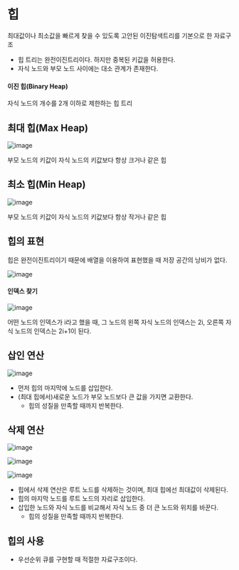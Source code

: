 # 힙

최대값이나 최소값을 빠르게 찾을 수 있도록 고안된 이진탐색트리를 기본으로 한 자료구조
+ 힙 트리는 완전이진트리이다. 하지만 중복된 키값을 허용한다.
+ 자식 노드와 부모 노드 사이에는 대소 관계가 존재한다.

#### 이진 힙(Binary Heap)

자식 노드의 개수를 2개 이하로 제한하는 힙 트리

## 최대 힙(Max Heap)

![image](https://user-images.githubusercontent.com/95271528/147761800-faa235c9-83a9-459c-956e-50b2d851b2c3.png)

부모 노드의 키값이 자식 노드의 키값보다 항상 크거나 같은 힙

## 최소 힙(Min Heap)

![image](https://user-images.githubusercontent.com/95271528/147761442-356c8a99-4808-4e06-b973-fdcad81b1de5.png)

부모 노드의 키값이 자식 노드의 키값보다 항상 작거나 같은 힙

## 힙의 표현

힙은 완전이진트리이기 때문에 배열을 이용하여 표현했을 때 저장 공간의 낭비가 없다.

![image](https://user-images.githubusercontent.com/95271528/147762240-fe32580c-5f53-4b65-966a-00999da63f4c.png)

#### 인덱스 찾기

![image](https://user-images.githubusercontent.com/95271528/147762336-d884003b-f805-41c8-ad57-ed5dd2dae991.png)

어떤 노드의 인덱스가 i라고 했을 때, 그 노드의 왼쪽 자식 노드의 인덱스는 2i, 오른쪽 자식 노드의 인덱스는 2i+1이 된다.

## 삽인 연산

![image](https://user-images.githubusercontent.com/95271528/148056170-da40cdef-739d-4fa2-8d91-0aaf212b3c41.png)

+ 먼저 힙의 마지막에 노드를 삽입한다.
+ (최대 힙에서)새로운 노드가 부모 노드보다 큰 값을 가지면 교환한다.
  + 힙의 성질을 만족할 때까지 반복한다.

## 삭제 연산

![image](https://user-images.githubusercontent.com/95271528/148060704-ac40491e-cd44-4116-a143-fbd782d3994a.png)

![image](https://user-images.githubusercontent.com/95271528/148060724-2f629672-31a1-4666-9791-4027dee5b080.png)

![image](https://user-images.githubusercontent.com/95271528/148060892-ba2a4e4d-e1ef-4740-bcc7-f820eec7ec4e.png)

+ 힙에서 삭제 연산은 루트 노드를 삭제하는 것이며, 최대 힙에선 최대값이 삭제된다.
+ 힙의 마지막 노드를 루트 노드의 자리로 삽입한다.
+ 삽입한 노드와 자식 노드를 비교해서 자식 노드 중 더 큰 노드와 위치를 바꾼다.
  + 힙의 성질을 만족할 때까지 반복한다.

## 힙의 사용

+ 우선순위 큐를 구현할 때 적절한 자료구조이다.
